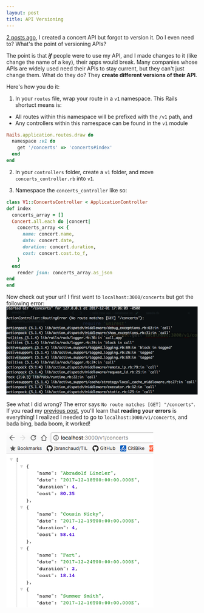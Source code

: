 ```yaml
---
layout: post
title: API Versioning
---
```


[2 posts ago](/2017/12/01/creating-and-exposing-an-API), I created a concert API but forgot to version it. Do I even need to? What's the point of versioning APIs?

The point is that ***if*** people were to use my API, and I made changes to it (like change the name of a key), their apps would break. Many companies whose APIs are widely used need their APIs to stay current, but they can't just change them. What do they do? They **create different versions of their API**.

Here's how you do it:

1. In your `routes` file, wrap your route in a `v1` namespace. This Rails shortuct means is:
  * All routes within this namespace will be prefixed with the `/v1` path, and
  * Any controllers within this namespace can be found in the `v1` module

  ```ruby
  Rails.application.routes.draw do
    namespace :v1 do
      get '/concerts' => 'concerts#index'
    end
  end
   ```

2. In your `controllers` folder, create a `v1` folder, and move `concerts_controller.rb` into `v1`.

3. Namespace the `concerts_controller` like so:

  ```ruby
class V1::ConcertsController < ApplicationController
  def index
    concerts_array = []
    Concert.all.each do |concert|
      concerts_array << {
        name: concert.name,
        date: concert.date,
        duration: concert.duration,
        cost: concert.cost.to_f,
      }
    end
      render json: concerts_array.as_json
  end
end
   ```

Now check out your url! I first went to `localhost:3000/concerts` but got the following error:
![](/assets/img/error_3.png)


See what I did wrong? The error says `No route matches [GET] "/concerts"`. If you read my [previous post](/2017-12-02-consuming-an-API), you'll learn that **reading your errors** is everything! I realized I needed to go to `localhost:3000/v1/concerts`, and bada bing, bada boom, it worked!

![](/assets/img/namespace_api.png)
